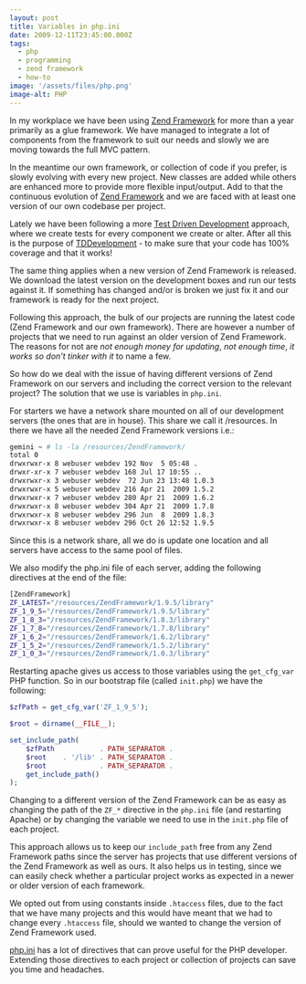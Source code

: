```yaml
---
layout: post
title: Variables in php.ini
date: 2009-12-11T23:45:00.000Z
tags:
  - php
  - programming
  - zend framework
  - how-to
image: '/assets/files/php.png'
image-alt: PHP
---
```

In my workplace we have been using [Zend Framework](https://framework.zend.com/) for more than a year primarily as a glue framework. We have managed to integrate a lot of components from the framework to suit our needs and slowly we are moving towards the full MVC pattern.

In the meantime our own framework, or collection of code if you prefer, is slowly evolving with every new project. New classes are added while others are enhanced more to provide more flexible input/output. Add to that the continuous evolution of [Zend Framework](https://framework.zend.com/) and we are faced with at least one version of our own codebase per project.

Lately we have been following a more [Test Driven Development](/post/test-driven-development) approach, where we create tests for every component we create or alter. After all this is the purpose of [TDDevelopment](/post/test-driven-development) - to make sure that your code has 100% coverage and that it works!

The same thing applies when a new version of Zend Framework is released. We download the latest version on the development boxes and run our tests against it. If something has changed and/or is broken we just fix it and our framework is ready for the next project.

Following this approach, the bulk of our projects are running the latest code (Zend Framework and our own framework). There are however a number of projects that we need to run against an older version of Zend Framework. The reasons for not are *not enough money for updating*, *not enough time*, *it works so don't tinker with it* to name a few.

So how do we deal with the issue of having different versions of Zend Framework on our servers and including the correct version to the relevant project? The solution that we use is variables in `php.ini`.

For starters we have a network share mounted on all of our development servers (the ones that are in house). This share we call it /resources. In there we have all the needed Zend Framework versions i.e.:

```sh
gemini ~ # ls -la /resources/ZendFramework/
total 0
drwxrwxr-x 8 webuser webdev 192 Nov  5 05:48 .
drwxr-xr-x 7 webuser webdev 168 Jul 17 10:55 ..
drwxrwxr-x 3 webuser webdev  72 Jun 23 13:48 1.0.3
drwxrwxr-x 5 webuser webdev 216 Apr 21  2009 1.5.2
drwxrwxr-x 7 webuser webdev 280 Apr 21  2009 1.6.2
drwxrwxr-x 8 webuser webdev 304 Apr 21  2009 1.7.8
drwxrwxr-x 8 webuser webdev 296 Jun  8  2009 1.8.3
drwxrwxr-x 8 webuser webdev 296 Oct 26 12:52 1.9.5
```

Since this is a network share, all we do is update one location and all servers have access to the same pool of files.

We also modify the php.ini file of each server, adding the following directives at the end of the file:

```sh
[ZendFramework]
ZF_LATEST="/resources/ZendFramework/1.9.5/library"
ZF_1_9_5="/resources/ZendFramework/1.9.5/library"
ZF_1_8_3="/resources/ZendFramework/1.8.3/library"
ZF_1_7_8="/resources/ZendFramework/1.7.8/library"
ZF_1_6_2="/resources/ZendFramework/1.6.2/library"
ZF_1_5_2="/resources/ZendFramework/1.5.2/library"
ZF_1_0_3="/resources/ZendFramework/1.0.3/library"
```

Restarting apache gives us access to those variables using the `get_cfg_var` PHP function. So in our bootstrap file (called `init.php`) we have the following:

```php
$zfPath = get_cfg_var('ZF_1_9_5');

$root = dirname(__FILE__);

set_include_path(
    $zfPath           . PATH_SEPARATOR .
    $root    . '/lib' . PATH_SEPARATOR .
    $root             . PATH_SEPARATOR .
    get_include_path()
);
```

Changing to a different version of the Zend Framework can be as easy as changing the path of the `ZF_*` directive in the `php.ini` file (and restarting Apache) or by changing the variable we need to use in the `init.php` file of each project.

This approach allows us to keep our `include_path` free from any Zend Framework paths since the server has projects that use different versions of the Zend Framework as well as ours. It also helps us in testing, since we can easily check whether a particular project works as expected in a newer or older version of each framework.

We opted out from using constants inside `.htaccess` files, due to the fact that we have many projects and this would have meant that we had to change every `.htaccess` file, should we wanted to change the version of Zend Framework used.

[php.ini](https://php.net/manual/en/ini.core.php) has a lot of directives that can prove useful for the PHP developer. Extending those directives to each project or collection of projects can save you time and headaches.
